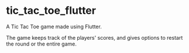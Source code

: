 # tic_tac_toe_flutter

A Tic Tac Toe game made using Flutter. 

The game keeps track of the players' scores, and gives options to restart the round or the entire game. 